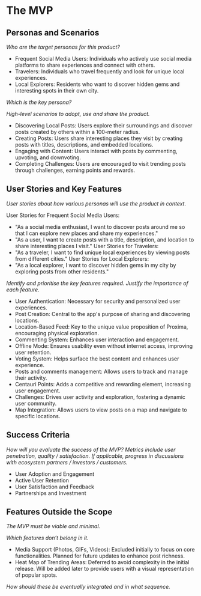 # The MVP

## Personas and Scenarios

*Who are the target personas for this product?*

- Frequent Social Media Users: Individuals who actively use social media platforms to share experiences and connect with others.
- Travelers: Individuals who travel frequently and look for unique local experiences.
- Local Explorers: Residents who want to discover hidden gems and interesting spots in their own city.

*Which is the key persona?*

*High-level scenarios to adopt, use and share the product.*

- Discovering Local Posts: Users explore their surroundings and discover posts created by others within a 100-meter radius.
- Creating Posts: Users share interesting places they visit by creating posts with titles, descriptions, and embedded locations.
- Engaging with Content: Users interact with posts by commenting, upvoting, and downvoting.
- Completing Challenges: Users are encouraged to visit trending posts through challenges, earning points and rewards.

## User Stories and Key Features

*User stories about how various personas will use the product in context.*

User Stories for Frequent Social Media Users:

- "As a social media enthusiast, I want to discover posts around me so that I can explore new places and share my experiences."
- "As a user, I want to create posts with a title, description, and location to share interesting places I visit."
User Stories for Travelers:
- "As a traveler, I want to find unique local experiences by viewing posts from different cities."
User Stories for Local Explorers:
- "As a local explorer, I want to discover hidden gems in my city by exploring posts from other residents."

*Identify and prioritise the key features required.*
*Justify the importance of each feature.*

- User Authentication: Necessary for security and personalized user experiences.
- Post Creation: Central to the app's purpose of sharing and discovering locations.
- Location-Based Feed: Key to the unique value proposition of Proxima, encouraging physical exploration.
- Commenting System: Enhances user interaction and engagement.
- Offline Mode: Ensures usability even without internet access, improving user retention.
- Voting System: Helps surface the best content and enhances user experience.
- Posts and comments management: Allows users to track and manage their activity.
- Centauri Points: Adds a competitive and rewarding element, increasing user engagement.
- Challenges: Drives user activity and exploration, fostering a dynamic user community.
- Map Integration: Allows users to view posts on a map and navigate to specific locations.


## Success Criteria

*How will you evaluate the success of the MVP?*
*Metrics include user penetration, quality / satisfaction.*
*If applicable, progress in discussions with ecosystem partners / investors / customers.*

- User Adoption and Engagement
- Active User Retention
- User Satisfaction and Feedback
- Partnerships and Investment

## Features Outside the Scope

*The MVP must be viable and minimal.*

*Which features don’t belong in it.*

- Media Support (Photos, GIFs, Videos): Excluded initially to focus on core functionalities. Planned for future updates to enhance post richness.
- Heat Map of Trending Areas: Deferred to avoid complexity in the initial release. Will be added later to provide users with a visual representation of popular spots.


*How should these be eventually integrated and in what sequence.*

